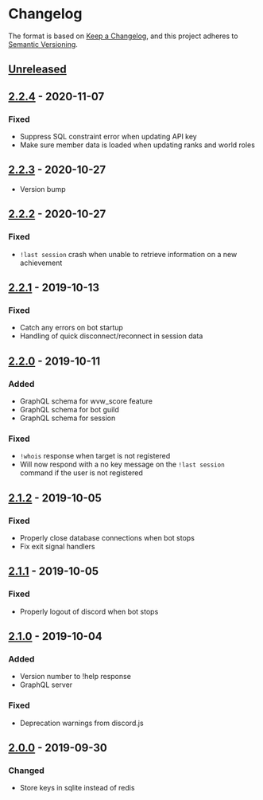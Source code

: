 # Changelog

The format is based on [Keep a Changelog](https://keepachangelog.com/en/1.0.0/),
and this project adheres to [Semantic Versioning](https://semver.org/spec/v2.0.0.html).

## [Unreleased][]

## [2.2.4][] - 2020-11-07

### Fixed
- Suppress SQL constraint error when updating API key
- Make sure member data is loaded when updating ranks and world roles

## [2.2.3][] - 2020-10-27

- Version bump

## [2.2.2][] - 2020-10-27

### Fixed
- `!last session` crash when unable to retrieve information on a new achievement

## [2.2.1][] - 2019-10-13

### Fixed
- Catch any errors on bot startup
- Handling of quick disconnect/reconnect in session data

## [2.2.0][] - 2019-10-11

### Added
- GraphQL schema for wvw_score feature
- GraphQL schema for bot guild
- GraphQL schema for session

### Fixed
- `!whois` response when target is not registered
- Will now respond with a no key message on the `!last session` command if the user is not registered

## [2.1.2][] - 2019-10-05

### Fixed
- Properly close database connections when bot stops
- Fix exit signal handlers

## [2.1.1][] - 2019-10-05

### Fixed
- Properly logout of discord when bot stops

## [2.1.0][] - 2019-10-04

### Added
- Version number to !help response
- GraphQL server

### Fixed
- Deprecation warnings from discord.js

## [2.0.0][] - 2019-09-30

### Changed
- Store keys in sqlite instead of redis


[Unreleased]: https://github.com/Nabrok/gw2-discord-bot/compare/v2.2.4...HEAD
[2.2.4]: https://github.com/Nabrok/gw2-discord-bot/compare/v2.2.3...v2.2.4
[2.2.3]: https://github.com/Nabrok/gw2-discord-bot/compare/v2.2.2...v2.2.3
[2.2.2]: https://github.com/Nabrok/gw2-discord-bot/compare/v2.2.1...v2.2.2
[2.2.1]: https://github.com/Nabrok/gw2-discord-bot/compare/v2.2.0...v2.2.1
[2.2.0]: https://github.com/Nabrok/gw2-discord-bot/compare/v2.1.2...v2.2.0
[2.1.2]: https://github.com/Nabrok/gw2-discord-bot/compare/v2.1.1...v2.1.2
[2.1.1]: https://github.com/Nabrok/gw2-discord-bot/compare/v2.1.0...v2.1.1
[2.1.0]: https://github.com/Nabrok/gw2-discord-bot/compare/v2.0.0...v2.1.0
[2.0.0]: https://github.com/Nabrok/gw2-discord-bot/tree/v2.0.0
